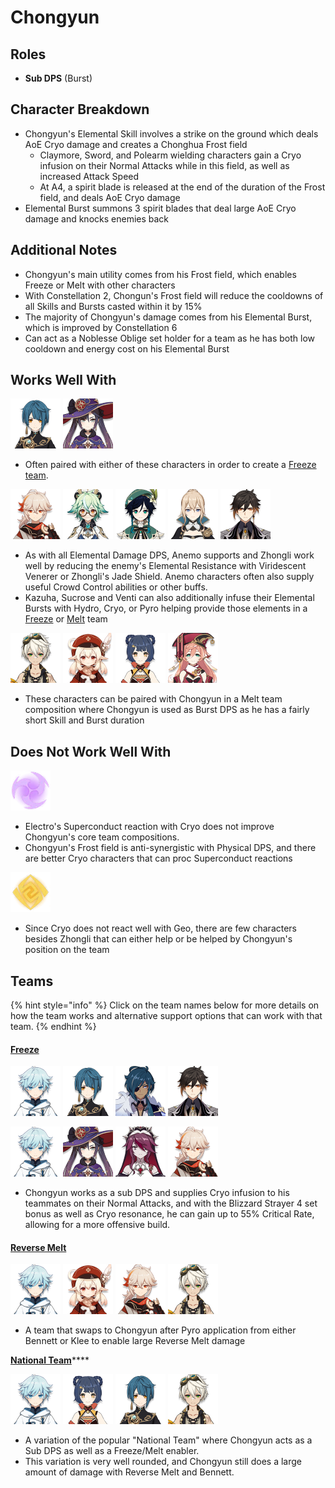 # Chongyun

## Roles

* **Sub DPS** \(Burst\)

## Character Breakdown

* Chongyun's Elemental Skill involves a strike on the ground which deals AoE Cryo damage and creates a Chonghua Frost field
  * Claymore, Sword, and Polearm wielding characters gain a Cryo infusion on their Normal Attacks while in this field, as well as increased Attack Speed
  * At A4, a spirit blade is released at the end of the duration of the Frost field, and deals AoE Cryo damage
* Elemental Burst summons 3 spirit blades that deal large AoE Cryo damage and knocks enemies back

## **Additional Notes**

* Chongyun's main utility comes from his Frost field, which enables Freeze or Melt with other characters
* With Constellation 2, Chongun's Frost field will reduce the cooldowns of all Skills and Bursts casted within it by 15% 
* The majority of Chongyun's damage comes from his Elemental Burst, which is improved by Constellation 6
* Can act as a Noblesse Oblige set holder for a team as he has both low cooldown and energy cost on his Elemental Burst

## Works Well With

![](../../.gitbook/assets/ui_avataricon_xingqiu.png) ![](../../.gitbook/assets/ui_avataricon_mona.png) 

* Often paired with either of these characters in order to create a [Freeze team](../../teams/freeze.md).

![](../../.gitbook/assets/ui_avataricon_kazuha.png) ![](../../.gitbook/assets/ui_avataricon_sucrose.png) ![](../../.gitbook/assets/ui_avataricon_venti.png) ![](../../.gitbook/assets/ui_avataricon_jean.png) ![](../../.gitbook/assets/ui_avataricon_zhongli.png) 

* As with all Elemental Damage DPS, Anemo supports and Zhongli work well by reducing the enemy's Elemental Resistance with Viridescent Venerer or Zhongli's Jade Shield. Anemo characters often also supply useful Crowd Control abilities or other buffs.
* Kazuha, Sucrose and Venti can also additionally infuse their Elemental Bursts with Hydro, Cryo, or Pyro helping provide those elements in a [Freeze](../../teams/freeze.md) or [Melt](../../teams/reverse-melt.md) team

![](../../.gitbook/assets/ui_avataricon_bennett.png) ![](../../.gitbook/assets/ui_avataricon_klee.png) ![](../../.gitbook/assets/ui_avataricon_xiangling.png) ![](../../.gitbook/assets/ui_avataricon_yanfei.png) 

* These characters can be paired with Chongyun in a Melt team composition where Chongyun is used as Burst DPS as he has a fairly short Skill and Burst duration

## Does Not Work Well With

![](../../.gitbook/assets/element_electro.webp) 

* Electro's Superconduct reaction with Cryo does not improve Chongyun's core team compositions.
* Chongyun's Frost field is anti-synergistic with Physical DPS, and there are better Cryo characters that can proc Superconduct reactions

![](../../.gitbook/assets/element_geo.webp) 

* Since Cryo does not react well with Geo, there are few characters besides Zhongli that can either help or be helped by Chongyun's position on the team

## Teams

{% hint style="info" %}
Click on the team names below for more details on how the team works and alternative support options that can work with that team.
{% endhint %}

#### [Freeze](../../teams/freeze.md)

![](../../.gitbook/assets/ui_avataricon_chongyun.png) ![](../../.gitbook/assets/ui_avataricon_xingqiu.png) ![](../../.gitbook/assets/ui_avataricon_kaeya.png) ![](../../.gitbook/assets/ui_avataricon_zhongli.png)  

![](../../.gitbook/assets/ui_avataricon_chongyun.png) ![](../../.gitbook/assets/ui_avataricon_mona.png) ![](../../.gitbook/assets/ui_avataricon_rosaria.png) ![](../../.gitbook/assets/ui_avataricon_kazuha.png)  

* Chongyun works as a sub DPS and supplies Cryo infusion to his teammates on their Normal Attacks, and with the Blizzard Strayer 4 set bonus as well as Cryo resonance, he can gain up to 55% Critical Rate, allowing for a more offensive build.

#### [Reverse Melt](../../teams/reverse-melt.md)

![](../../.gitbook/assets/ui_avataricon_chongyun.png) ![](../../.gitbook/assets/ui_avataricon_klee.png) ![](../../.gitbook/assets/ui_avataricon_kazuha.png) ![](../../.gitbook/assets/ui_avataricon_bennett.png) 

* A team that swaps to Chongyun after Pyro application from either Bennett or Klee to enable large Reverse Melt damage

[**National Team**]()\*\*\*\*

![](../../.gitbook/assets/ui_avataricon_chongyun.png) ![](../../.gitbook/assets/ui_avataricon_xiangling.png) ![](../../.gitbook/assets/ui_avataricon_xingqiu.png) ![](../../.gitbook/assets/ui_avataricon_bennett.png) 

* A variation of the popular "National Team" where Chongyun acts as a Sub DPS as well as a Freeze/Melt enabler.
* This variation is very well rounded, and Chongyun still does a large amount of damage with Reverse Melt and Bennett.

